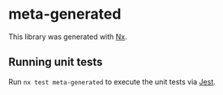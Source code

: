 # meta-generated

This library was generated with [Nx](https://nx.dev).

## Running unit tests

Run `nx test meta-generated` to execute the unit tests via [Jest](https://jestjs.io).
